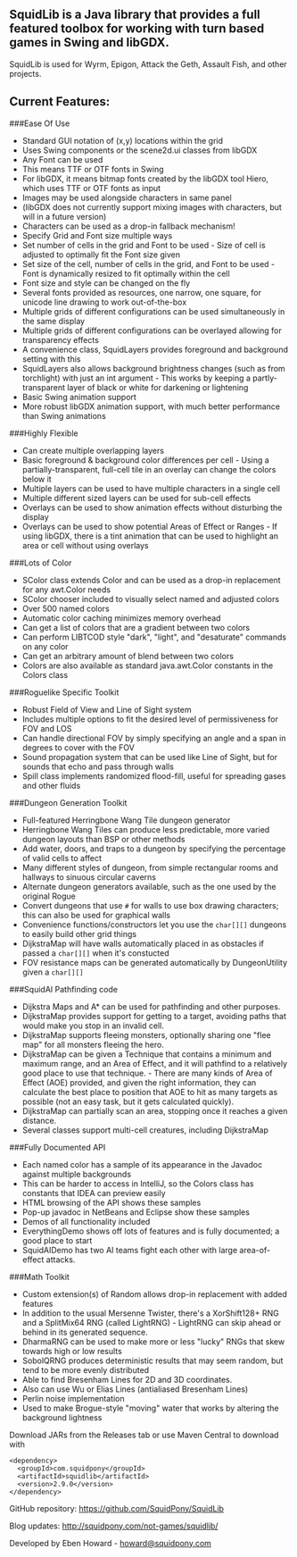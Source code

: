 SquidLib is a Java library that provides a full featured toolbox for working with turn based games in Swing and libGDX.
--  

SquidLib is used for Wyrm, Epigon, Attack the Geth, Assault Fish, and other projects.
    

Current Features:
--
###Ease Of Use
-   Standard GUI notation of (x,y) locations within the grid
-   Uses Swing components or the scene2d.ui classes from libGDX
-   Any Font can be used
  -   This means TTF or OTF fonts in Swing
  -   For libGDX, it means bitmap fonts created by the libGDX tool Hiero, which uses TTF or OTF fonts as input
-   Images may be used alongside characters in same panel
  -  (libGDX does not currently support mixing images with characters, but will in a future version) 
  -  Characters can be used as a drop-in fallback mechanism!
-   Specify Grid and Font size multiple ways
  -   Set number of cells in the grid and Font to be used
    -   Size of cell is adjusted to optimally fit the Font size given
  -   Set size of the cell, number of cells in the grid, and Font to be used
    -   Font is dynamically resized to fit optimally within the cell
-   Font size and style can be changed on the fly
-   Several fonts provided as resources, one narrow, one square, for unicode line drawing to work out-of-the-box
-   Multiple grids of different configurations can be used simultaneously in the same display
-   Multiple grids of different configurations can be overlayed allowing for transparency effects
  -   A convenience class, SquidLayers provides foreground and background setting with this
  -   SquidLayers also allows background brightness changes (such as from torchlight) with just an int argument
    -   This works by keeping a partly-transparent layer of black or white for darkening or lightening
-   Basic Swing animation support
-   More robust libGDX animation support, with much better performance than Swing animations

###Highly Flexible
-   Can create multiple overlapping layers
  -   Basic foreground & background color differences per cell
    -  Using a partially-transparent, full-cell tile in an overlay can change the colors below it 
  -   Multiple layers can be used to have multiple characters in a single cell
  -   Multiple different sized layers can be used for sub-cell effects
  -   Overlays can be used to show animation effects without disturbing the display
  -   Overlays can be used to show potential Areas of Effect or Ranges
    -   If using libGDX, there is a tint animation that can be used to highlight an area or cell without using overlays

###Lots of Color
-   SColor class extends Color and can be used as a drop-in replacement for any awt.Color needs
-   SColor chooser included to visually select named and adjusted colors
-   Over 500 named colors
-   Automatic color caching minimizes memory overhead
-   Can get a list of colors that are a gradient between two colors
-   Can perform LIBTCOD style "dark", "light", and "desaturate" commands on any color
-   Can get an arbitrary amount of blend between two colors
-   Colors are also available as standard java.awt.Color constants in the Colors class

###Roguelike Specific Toolkit
-   Robust Field of View and Line of Sight system
  -  Includes multiple options to fit the desired level of permissiveness for FOV and LOS
  -  Can handle directional FOV by simply specifying an angle and a span in degrees to cover with the FOV
-   Sound propagation system that can be used like Line of Sight, but for sounds that echo and pass through walls
-   Spill class implements randomized flood-fill, useful for spreading gases and other fluids

###Dungeon Generation Toolkit
-   Full-featured Herringbone Wang Tile dungeon generator
  -   Herringbone Wang Tiles can produce less predictable, more varied dungeon layouts than BSP or other methods
  -   Add water, doors, and traps to a dungeon by specifying the percentage of valid cells to affect
  -   Many different styles of dungeon, from simple rectangular rooms and hallways to sinuous circular caverns
-   Alternate dungeon generators available, such as the one used by the original Rogue
-   Convert dungeons that use `#` for walls to use box drawing characters; this can also be used for graphical walls
-   Convenience functions/constructors let you use the `char[][]` dungeons to easily build other grid things
  -   DijkstraMap will have walls automatically placed in as obstacles if passed a `char[][]` when it's constucted
  -   FOV resistance maps can be generated automatically by DungeonUtility given a `char[][]`

###SquidAI Pathfinding code
-   Dijkstra Maps and A* can be used for pathfinding and other purposes.
  -   DijkstraMap provides support for getting to a target, avoiding paths that would make you stop in an invalid cell.
  -   DijkstraMap supports fleeing monsters, optionally sharing one "flee map" for all monsters fleeing the hero.
  -   DijkstraMap can be given a Technique that contains a minimum and maximum range, and an Area of Effect, and it will pathfind to a relatively good place to use that technique.
    -   There are many kinds of Area of Effect (AOE) provided, and given the right information, they can calculate the best place to position that AOE to hit as many targets as possible (not an easy task, but it gets calculated quickly).
  -   DijkstraMap can partially scan an area, stopping once it reaches a given distance.
  -   Several classes support multi-cell creatures, including DijkstraMap
   
###Fully Documented API
-   Each named color has a sample of its appearance in the Javadoc against multiple backgrounds
  -   This can be harder to access in IntelliJ, so the Colors class has constants that IDEA can preview easily
-   HTML browsing of the API shows these samples
-   Pop-up javadoc in NetBeans and Eclipse show these samples
-   Demos of all functionality included
-   EverythingDemo shows off lots of features and is fully documented; a good place to start
-   SquidAIDemo has two AI teams fight each other with large area-of-effect attacks.

###Math Toolkit
-   Custom extension(s) of Random allows drop-in replacement with added features
  -   In addition to the usual Mersenne Twister, there's a XorShift128+ RNG and a SplitMix64 RNG (called LightRNG)
    -   LightRNG can skip ahead or behind in its generated sequence.
  -   DharmaRNG can be used to make more or less "lucky" RNGs that skew towards high or low results
  -   SobolQRNG produces deterministic results that may seem random, but tend to be more evenly distributed
-   Able to find Bresenham Lines for 2D and 3D coordinates.
  -   Also can use Wu or Elias Lines (antialiased Bresenham Lines)
-   Perlin noise implementation
  -   Used to make Brogue-style "moving" water that works by altering the background lightness
  
Download JARs from the Releases tab or use Maven Central to download with
```
<dependency>
  <groupId>com.squidpony</groupId>
  <artifactId>squidlib</artifactId>
  <version>2.9.0</version>
</dependency>
```

GitHub repository: https://github.com/SquidPony/SquidLib

Blog updates: http://squidpony.com/not-games/squidlib/

Developed by Eben Howard - howard@squidpony.com
